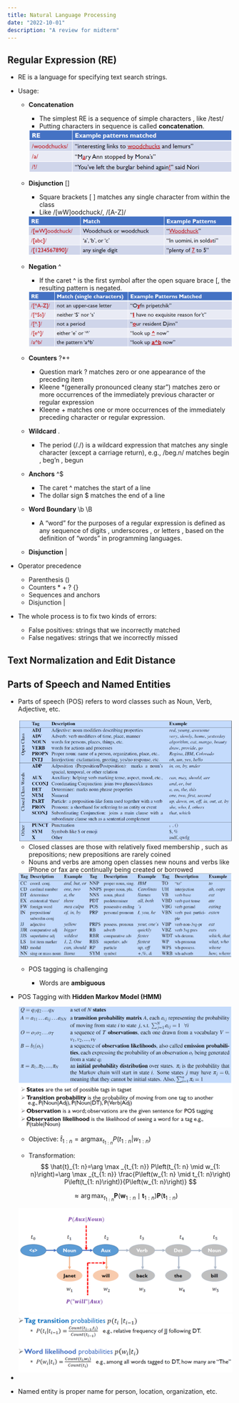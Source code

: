 ```yaml
---
title: Natural Language Processing
date: "2022-10-01"
description: "A review for midterm"
---
```


## Regular Expression (RE)

- RE is a language for specifying text search strings.

- Usage:

  - **Concatenation**

    - The simplest RE is a sequence of simple characters , like /test/
    - Putting characters in sequence is called **concatenation**.

    <img src="img/1-1.PNG" style="zoom:60%;" />

  - **Disjunction** []

    - Square brackets [ ] matches any single character from within the class
    - Like /[wW]oodchuck/,  /[A-Z]/

    <img src="img/1-2.PNG" style="zoom:60%;" />

  - **Negation** ^

    - If the caret ^ is the first symbol after the open square brace [, the resulting
      pattern is negated.

    <img src="img/1-3.PNG" style="zoom:60%;" />

  - **Counters** ?*+
    - Question mark ? matches zero or one appearance of the preceding item
    - Kleene *(generally pronounced cleany star”) matches zero or more occurrences of the immediately previous character or regular expression
    - Kleene + matches one or more occurrences of the immediately preceding character or regular expression.

  - **Wildcard** .
    - The period (/./) is a wildcard expression that matches any single character (except a carriage return), e.g., /beg.n/ matches begin , beg’n , begun
  - **Anchors** ^$
    - The caret ^ matches the start of a line
    - The dollar sign $ matches the end of a line
  - **Word Boundary** \b \B
    - A “word” for the purposes of a regular expression is defined as any sequence of digits , underscores , or letters , based on the definition of “words” in programming languages.
  - **Disjunction** |

- Operator precedence

  - Parenthesis ()
  - Counters * + ? {}
  - Sequences and anchors
  - Disjunction |

- The whole process is to fix two kinds of errors:

  - False positives: strings that we incorrectly matched
  - False negatives: strings that we incorrectly missed

## Text Normalization and Edit Distance

## Parts of Speech and Named Entities

- Parts of speech (POS) refers to word classes such as Noun, Verb, Adjective, etc.

  <img src="img/4-1.PNG" style="zoom:60%;" />

  - Closed classes are those with relatively fixed membership , such as prepositions; new prepositions are rarely coined
  - Nouns and verbs are among open classes new nouns and verbs like iPhone or fax are continually being created or borrowed
  <img src="img/4-2.PNG" style="zoom:60%;" />


  - POS tagging is challenging

    - Words are **ambiguous**

- POS Tagging with **Hidden Markov Model (HMM)**

  <img src="img/4-3.PNG" style="zoom:60%;" />

  - Objective:  $\hat{t}_{1:n} = \mathrm{argmax}_{t_{1:n}}P(t_{1:n}|w_{1:n})$

  - Transformation: 
    $$
    \hat{t}_{1: n}=\arg \max _{t_{1: n}} P\left(t_{1: n} \mid w_{1: n}\right)=\arg \max _{t_{1: n}} \frac{P\left(w_{1: n} \mid t_{1: n}\right) P\left(t_{1: n}\right)}{P\left(w_{1: n}\right)}
    $$

  $$
  \approx \arg \max _{t_{1: n}} \boldsymbol{P}\left(\boldsymbol{w}_{1: n} \mid \boldsymbol{t}_{1: n}\right) \boldsymbol{P}\left(\boldsymbol{t}_{1: n}\right)
  $$

  <img src="img/4-4.PNG" style="zoom:60%;" />

  <img src="img/4-5.PNG" style="zoom:60%;" />

  

- 


- Named entity is proper name for person, location, organization, etc.